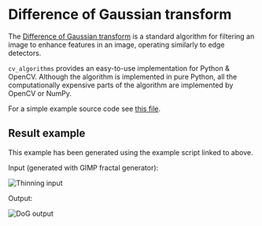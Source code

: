 # Difference of Gaussian transform

The [Difference of Gaussian transform](https://en.wikipedia.org/wiki/Difference_of_Gaussians) is a standard algorithm for filtering an image to enhance features in an image, operating similarly to edge detectors.

`cv_algorithms` provides an easy-to-use implementation for Python & OpenCV. Although the algorithm is implemented in pure Python, all the computationally expensive parts of the algorithm are implemented by OpenCV or NumPy.

For a simple example source code see [this file](https://github.com/ulikoehler/cv_algorithms/blob/master/examples/difference-of-gaussian.py).

## Result example

This example has been generated using the example script linked to above.

Input (generated with GIMP fractal generator):

![Thinning input](https://github.com/ulikoehler/cv_algorithms/blob/master/examples/thinning-example.png)

Output:

![DoG output](https://raw.githubusercontent.com/ulikoehler/cv_algorithms/master/examples/difference-of-gaussian-result.png)
